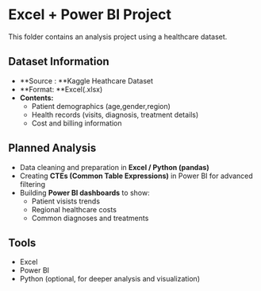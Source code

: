 # Excel + Power BI Project
This folder contains an analysis project using a healthcare dataset.

## Dataset Information 
- **Source : **Kaggle Heathcare Dataset
- **Format: **Excel(.xlsx)
- **Contents:**
  - Patient demographics (age,gender,region)
  - Health records (visits, diagnosis, treatment details)
  - Cost and billing information

## Planned Analysis 
- Data cleaning and preparation in **Excel / Python (pandas)**
- Creating **CTEs (Common Table Expressions)** in Power BI for advanced filtering
- Building **Power BI dashboards** to show:
   - Patient visists trends
   - Regional healthcare costs
   - Common diagnoses and treatments

## Tools 
- Excel
- Power BI
- Python (optional, for deeper analysis and visualization)
  
